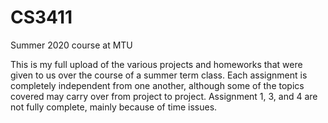 # CS3411
Summer 2020 course at MTU

This is my full upload of the various projects and homeworks that were given to us over the course of a summer term class. Each assignment is completely independent from one another, although some of the topics covered may carry over from project to project. Assignment 1, 3, and 4 are not fully complete, mainly because of time issues.
